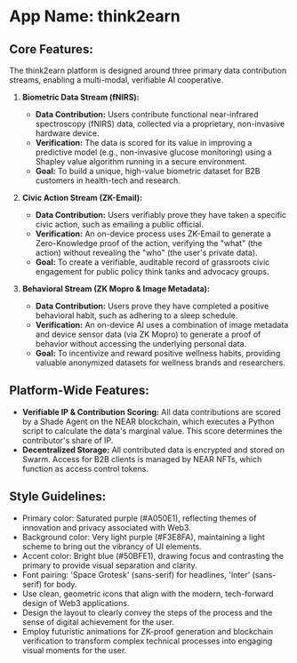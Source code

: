 # **App Name**: think2earn

## Core Features:

The think2earn platform is designed around three primary data contribution streams, enabling a multi-modal, verifiable AI cooperative.

1.  **Biometric Data Stream (fNIRS):**
    -   **Data Contribution:** Users contribute functional near-infrared spectroscopy (fNIRS) data, collected via a proprietary, non-invasive hardware device.
    -   **Verification:** The data is scored for its value in improving a predictive model (e.g., non-invasive glucose monitoring) using a Shapley value algorithm running in a secure environment.
    -   **Goal:** To build a unique, high-value biometric dataset for B2B customers in health-tech and research.

2.  **Civic Action Stream (ZK-Email):**
    -   **Data Contribution:** Users verifiably prove they have taken a specific civic action, such as emailing a public official.
    -   **Verification:** An on-device process uses ZK-Email to generate a Zero-Knowledge proof of the action, verifying the "what" (the action) without revealing the "who" (the user's private data).
    -   **Goal:** To create a verifiable, auditable record of grassroots civic engagement for public policy think tanks and advocacy groups.

3.  **Behavioral Stream (ZK Mopro & Image Metadata):**
    -   **Data Contribution:** Users prove they have completed a positive behavioral habit, such as adhering to a sleep schedule.
    -   **Verification:** An on-device AI uses a combination of image metadata and device sensor data (via ZK Mopro) to generate a proof of behavior without accessing the underlying personal data.
    -   **Goal:** To incentivize and reward positive wellness habits, providing valuable anonymized datasets for wellness brands and researchers.

## Platform-Wide Features:

-   **Verifiable IP & Contribution Scoring:** All data contributions are scored by a Shade Agent on the NEAR blockchain, which executes a Python script to calculate the data's marginal value. This score determines the contributor's share of IP.
-   **Decentralized Storage:** All contributed data is encrypted and stored on Swarm. Access for B2B clients is managed by NEAR NFTs, which function as access control tokens.

## Style Guidelines:

-   Primary color: Saturated purple (#A050E1), reflecting themes of innovation and privacy associated with Web3.
-   Background color: Very light purple (#F3E8FA), maintaining a light scheme to bring out the vibrancy of UI elements.
-   Accent color: Bright blue (#50BFE1), drawing focus and contrasting the primary to provide visual separation and clarity.
-   Font pairing: 'Space Grotesk' (sans-serif) for headlines, 'Inter' (sans-serif) for body.
-   Use clean, geometric icons that align with the modern, tech-forward design of Web3 applications.
-   Design the layout to clearly convey the steps of the process and the sense of digital achievement for the user.
-   Employ futuristic animations for ZK-proof generation and blockchain verification to transform complex technical processes into engaging visual moments for the user.